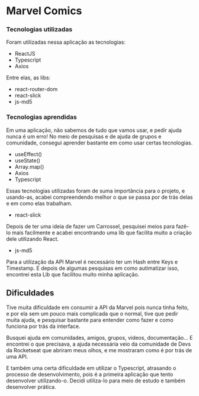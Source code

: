 # Marvel Comics

### Tecnologias utilizadas

Foram utilizadas nessa aplicação as tecnologias:

- ReactJS
- Typescript
- Axios

Entre elas, as libs:

- react-router-dom
- react-slick
- js-md5

### Tecnologias aprendidas

Em uma aplicação, não sabemos de tudo que vamos usar, e pedir ajuda nunca é um erro!
No meio de pesquisas e de ajuda de grupos e comunidade, consegui aprender bastante em como usar certas tecnologias.

- useEffect()
- useState()
- Array.map()
- Axios
- Typescript

Essas tecnologias utilizadas foram de suma importância para o projeto, e usando-as, acabei compreendendo melhor o que se passa por de trás delas e em como elas trabalham.

- react-slick

Depois de ter uma ideia de fazer um Carrossel, pesquisei meios para fazê-lo mais facilmente e acabei encontrando uma lib que facilita muito a criação dele utilizando React.

- js-md5

Para a utilização da API Marvel é necessário ter um Hash entre Keys e Timestamp. E depois de algumas pesquisas em como autimatizar isso, encontrei esta Lib que facilitou muito minha aplicação.

## Dificuldades

Tive muita dificuldade em consumir a API da Marvel pois nunca tinha feito, e por ela sem um pouco mais complicada que o normal, tive que pedir muita ajuda, e pesquisar bastante para entender como fazer e como funciona por trás da interface.

Busquei ajuda em comunidades, amigos, grupos, videos, documentação... E encontrei o que precisava, a ajuda necessária veio da comunidade de Devs da Rocketseat que abriram meus olhos, e me mostraram como é por trás de uma API.

E também uma certa dificuldade em utilizar o Typescript, atrasando o processo de desenvolvimento, pois é a primeira aplicação que tento desenvolver utilizando-o. Decidi utiliza-lo para meio de estudo e também desenvolver prática.